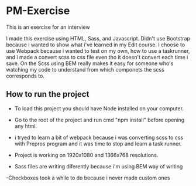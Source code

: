 # PM-Exercise

This is an exercise for an interview

I made this exercise using HTML, Sass, and Javascript.
Didn't use Bootstrap because i wanted to show what i've learned in my Edit course.
I choose to use Webpack because i wanted to test on my own, how to use a taskrunner, and i made a convert scss to css file even tho it doesn't convert each time i save.
On the Scss using BEM really makes it easy for someone who's watching my code to understand from which componets the scss corresponds to.

## How to run the project

- To load this project you should have Node installed on your computer.
- Go to the root of the project and run cmd "npm install" before opening any html.
- i tryed to learn a bit of webpack because i was converting scss to css with Prepros program and it was time to stop and learn a task runner.
- Project is working on 1920x1080 and 1366x768 resolutions.

- Sass files are writing diferently because i'm using BEM way of writing

-Checkboxes took a while to do because i never made custom ones

